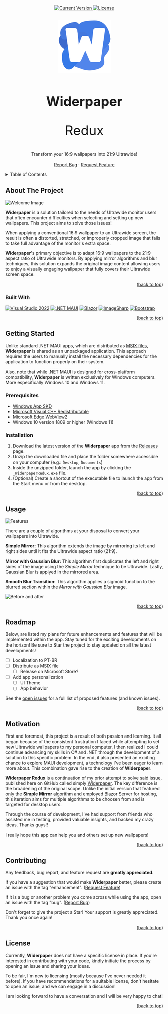 <!-- A big shout out to Othneil Drew (https://github.com/othneildrew/) for such an amazing template!!! -->

<!-- Improved compatibility of back to top link: See: https://github.com/othneildrew/Best-README-Template/pull/73 -->
<a name="readme-top"></a>
<!--
*** Thanks for checking out the Best-README-Template. If you have a suggestion
*** that would make this better, please fork the repo and create a pull request
*** or simply open an issue with the tag "enhancement".
*** Don't forget to give the project a star!
*** Thanks again! Now go create something AMAZING! :D
-->



<!-- PROJECT SHIELDS -->
<!--
*** I'm using markdown "reference style" links for readability.
*** Reference links are enclosed in brackets [ ] instead of parentheses ( ).
*** See the bottom of this document for the declaration of the reference variables
*** for contributors-url, forks-url, etc. This is an optional, concise syntax you may use.
*** https://www.markdownguide.org/basic-syntax/#reference-style-links
-->
<!-- [![Contributors][contributors-shield]][contributors-url]
[![Forks][forks-shield]][forks-url]
[![Stargazers][stars-shield]][stars-url]
[![Issues][issues-shield]][issues-url]
[![MIT License][license-shield]][license-url] -->

<p align="center">
  <a href="https://github.com/BuenoVini/WiderpaperRedux/releases/tag/v1.0.0">
    <img src="https://img.shields.io/badge/current_version-1.0.0-blue?style=for-the-badge" alt="Current Version">
  </a>
  <a href="">
    <img src="https://img.shields.io/badge/license-none_yet-blue?style=for-the-badge" alt="License">
  </a>
</p>



<!-- PROJECT LOGO -->
<br />
<div align="center">
  <a href="">
    <img src="/.readme_images/appicon.png" alt="Logo" width="170">
  </a>

<h1 align="center" style="border-bottom: none; font-size: 3em;">
  <strong>Widerpaper</strong> 
  <p style="font-weight: lighter">Redux</p>
</h1>

  <p align="center">
    Transform your 16:9 wallpapers into 21:9 Ultrawide!
    <br />
    <br />
    <a href="https://github.com/BuenoVini/WiderpaperRedux/issues/new">Report Bug</a>
    ·
    <a href="https://github.com/BuenoVini/WiderpaperRedux/issues/new">Request Feature</a>
  </p>
</div>



<!-- TABLE OF CONTENTS -->
<details>
  <summary>Table of Contents</summary>
  <ol>
    <li>
      <a href="#about-the-project">About The Project</a>
      <ul>
        <li><a href="#built-with">Built With</a></li>
      </ul>
    </li>
    <li>
      <a href="#getting-started">Getting Started</a>
      <ul>
        <li><a href="#prerequisites">Prerequisites</a></li>
        <li><a href="#installation">Installation</a></li>
      </ul>
    </li>
    <li><a href="#usage">Usage</a></li>
    <li><a href="#roadmap">Roadmap</a></li>
    <li><a href="#motivation">Motivation</a></li>
    <li><a href="#contributing">Contributing</a></li>
    <li><a href="#license">License</a></li>
  </ol>
</details>



<!-- ABOUT THE PROJECT -->
## About The Project

![Welcome Image][product-screenshot]

**Widerpaper** is a solution tailored to the needs of Ultrawide monitor users that often encounter difficulties when selecting and setting up new wallpapers. This project aims to solve those issues!

When applying a conventional 16:9 wallpaper to an Ultrawide screen, the result is often a distorted, stretched, or improperly cropped image that fails to take full advantage of the monitor's extra space.

**Widerpaper**'s primary objective is to adapt 16:9 wallpapers to the 21:9 aspect ratio of Ultrawide monitors. By applying mirror algorithms and blur techniques, this solution expands the original image content allowing users to enjoy a visually engaging wallpaper that fully covers their Ultrawide screen space.


<p align="right">(<a href="#readme-top">back to top</a>)</p>



### Built With

[![Visual Studio 2022][vs22-shield]][vs22-url]
[![.NET MAUI][maui-shield]][maui-url]
[![Blazor][blazor-shield]][blazor-url]
[![ImageSharp][imagesharp-shield]][imagesharp-url]
[![Bootstrap][bootstrap-shield]][bootstrap-url]

<!-- <p align="center">
  <a href="https://visualstudio.microsoft.com/vs/">
    <img src="https://img.shields.io/badge/visual_studio_2022-5C2D91?style=for-the-badge&logo=visualstudio&logoColor=white" alt="Visual Studio 2022">
  </a>
  <a href="https://dotnet.microsoft.com/en-us/apps/maui">
    <img src="https://img.shields.io/badge/.net%20maui-5027d5?style=for-the-badge&logo=dotnet&logoColor=white" alt=".NET MAUI">
  </a>
  <a href="https://dotnet.microsoft.com/en-us/apps/aspnet/web-apps/blazor">
    <img src="https://img.shields.io/badge/blazor-5027d5?style=for-the-badge&logo=blazor&logoColor=whitee" alt="Blazor">
  </a>
  <a href="https://sixlabors.com/products/imagesharp/">
    <img src="https://img.shields.io/badge/imagesharp-ab1534?style=for-the-badge&logo=nuget&logoColor=whitee" alt="ImageSharp">
  </a>
  <a href="https://getbootstrap.com">
    <img src="https://img.shields.io/badge/Bootstrap-563D7C?style=for-the-badge&logo=bootstrap&logoColor=white" alt="Bootstrap">
  </a>
</p> -->


<p align="right">(<a href="#readme-top">back to top</a>)</p>



<!-- GETTING STARTED -->
## Getting Started

Unlike standard .NET MAUI apps, which are distributed as [MSIX files](https://learn.microsoft.com/en-us/windows/msix/overview), **Widerpaper** is shared as an unpackaged application. This approach requires the users to manually install the necessary dependencies for the application to function properly on their system.

Also, note that while .NET MAUI is designed for cross-platform compatibility, **Widerpaper** is written exclusively for Windows computers. More especifically Windows 10 and Windows 11.

### Prerequisites

* [Windows App SKD](https://learn.microsoft.com/en-us/windows/apps/windows-app-sdk/downloads)
* [Microsoft Visual C++ Redistributable](https://learn.microsoft.com/en-us/cpp/windows/latest-supported-vc-redist?view=msvc-170)
* [Microsoft Edge WebView2](https://developer.microsoft.com/pt-br/microsoft-edge/webview2/)
* Windows 10 version 1809 or higher (Windows 11)


### Installation

1. Download the latest version of the **Widerpaper** app from the [Releases](https://github.com/BuenoVini/WiderpaperRedux/releases) page.
2. Unzip the downloaded file and place the folder somewhere accessible on your computer (e.g.: `Desktop`, `Documents`)
3. Inside the unzipped folder, launch the app by clicking the `_WiderpaperRedux.exe` file.
4. (Optional) Create a shortcut of the executable file to launch the app from the Start menu or from the desktop.


<p align="right">(<a href="#readme-top">back to top</a>)</p>



<!-- USAGE EXAMPLES -->
## Usage

![Features][features]

There are a couple of algorithms at your disposal to convert your wallpapers into Ultrawide.

**Simple Mirror:** This algorithm extends the image by mirroring its left and right sides until it fits the Ultrawide aspect ratio (21:9).

**Mirror with Gaussian Blur:** This algorithm first duplicates the left and right sides of the image using the *Simple Mirror* technique to be Ultrawide. Lastly, Gaussian Blur is applyed in the mirrored area.

**Smooth Blur Transition:** This algorithm applies a sigmoid function to the blurred section within the *Mirror with Gaussian Blur* image.

![Before and after][before-after]


<p align="right">(<a href="#readme-top">back to top</a>)</p>



<!-- ROADMAP -->
## Roadmap

Below, are listed my plans for future enhancements and features that will be implemented within the app. Stay tuned for the exciting developments on the horizon! Be sure to Star the project to stay updated on all the latest developments!

- [ ] Localization to PT-BR
- [ ] Distribute as MSIX file
    - [ ] Release on Microsoft Store?
- [ ] Add app personalization
    - [ ] UI Theme
    - [ ] App behavior 

See the [open issues](https://github.com/github_username/repo_name/issues) for a full list of proposed features (and known issues).


<p align="right">(<a href="#readme-top">back to top</a>)</p>



<!-- MOTIVATION -->
## Motivation
First and foremost, this project is a result of both passion and learning. It all began because of the consistent frustration I faced while attempting to set new Ultrawide wallpapers to my personal computer. I then realized I could continue advancing my skills in C# and .NET through the development of a solution to this specific problem. In the end, it also presented an exciting chance to explore MAUI development, a technology I've been eager to learn more about. This combination gave rise to the creation of **Widerpaper**.

**Widerpaper Redux** is a continuation of my prior attempt to solve said issue, published here on GitHub called simply [Widerpaper](https://github.com/BuenoVini/Widerpaper). The key difference is the broadening of the original scope. Unlike the initial version that featured only the **Simple Mirror** algorithm and employed Blazor Server for hosting, this iteration aims for multiple algorithms to be choosen from and is targeted for desktop users.

Through the course of development, I've had support from friends who assisted me in testing, provided valuable insights, and backed my crazy ideas. Thanks guys!!

I really hope this app can help you and others set up new wallpapers!


<p align="right">(<a href="#readme-top">back to top</a>)</p>



<!-- CONTRIBUTING -->
## Contributing

Any feedback, bug report, and feature request are **greatly appreciated**.

If you have a suggestion that would make **Widerpaper** better, please create an issue with the tag "enhancement".
(<a href="https://github.com/BuenoVini/WiderpaperRedux/issues/new">Request Feature</a>)

If it is a bug or another problem you come across while using the app, open an issue with the tag "bug". (<a href="https://github.com/BuenoVini/WiderpaperRedux/issues/new">Report Bug</a>)

Don't forget to give the project a Star! Your support is greatly appreciated. Thank you once again!



<p align="right">(<a href="#readme-top">back to top</a>)</p>


<!-- LICENSE -->
## License

Currently, **Widerpaper** does not have a specific license in place. If you're interested in contributing with your code, kindly initiate the process by opening an issue and sharing your ideas.

To be fair, I'm new to licensing (mostly because I've never needed it before). If you have recommendations for a suitable license, don't hesitate to open an issue, and we can engage in a discussion!

I am looking forward to have a conversation and I will be very happy to chat!

<p align="right">(<a href="#readme-top">back to top</a>)</p>



<!-- MARKDOWN LINKS & IMAGES -->
[vs22-shield]: https://img.shields.io/badge/visual_studio_2022-5C2D91?style=for-the-badge&logo=visualstudio&logoColor=white
[vs22-url]: https://visualstudio.microsoft.com/vs/

[maui-shield]: https://img.shields.io/badge/.net%20maui-5027d5?style=for-the-badge&logo=dotnet&logoColor=white
[maui-url]: https://dotnet.microsoft.com/en-us/apps/maui

[blazor-shield]: https://img.shields.io/badge/blazor-5027d5?style=for-the-badge&logo=blazor&logoColor=white
[blazor-url]: https://dotnet.microsoft.com/en-us/apps/aspnet/web-apps/blazor

[imagesharp-shield]: https://img.shields.io/badge/imagesharp-ab1534?style=for-the-badge&logo=nuget&logoColor=white
[imagesharp-url]: https://sixlabors.com/products/imagesharp/

[bootstrap-shield]: https://img.shields.io/badge/Bootstrap-563D7C?style=for-the-badge&logo=bootstrap&logoColor=white
[bootstrap-url]: https://getbootstrap.com

[product-screenshot]: /.readme_images/welcome.gif
[before-after]: /.readme_images/before-after.gif
[features]: /.readme_images/features.gif

